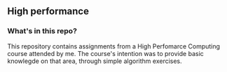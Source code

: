 ## High performance 

### What's in this repo?

This repository contains assignments from a High Perfomarce Computing course attended by me. The course's intention was to provide basic knowlegde on that area, through simple algorithm exercises.
